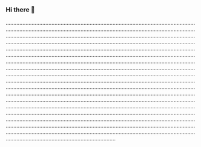 ### Hi there 👋

................................................................................................................................................................................................................................................................................................................................................................................................................................................................................................................................................................................................................................................................................................................................................................................................................................................................................................................................................................................................................................................................................................................................................................................................................................................................................................................................................................................................................................................................................................................................................................................................................................................................................................................................................................................................................................................................................................................................................................................................................................................................................................................................................................................................................................................................................................................................................................................................